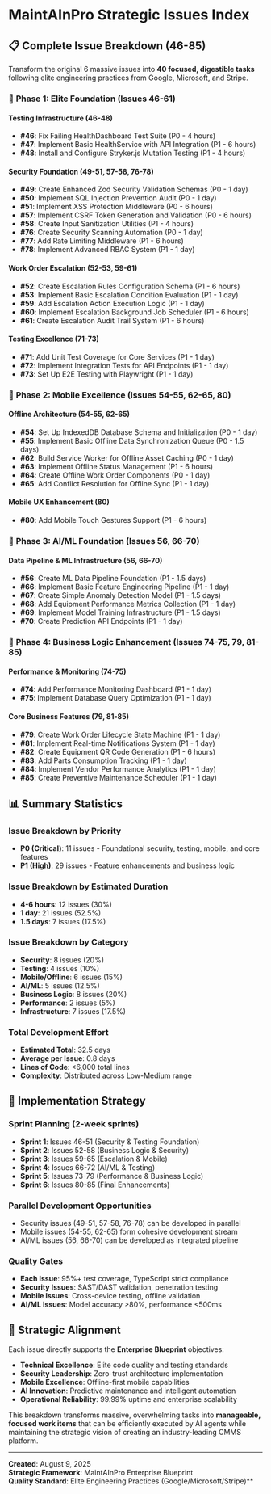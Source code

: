 # MaintAInPro Strategic Issues Index

## 📋 Complete Issue Breakdown (46-85)

Transform the original 6 massive issues into **40 focused, digestible tasks**
following elite engineering practices from Google, Microsoft, and Stripe.

### 🎯 **Phase 1: Elite Foundation (Issues 46-61)**

#### **Testing Infrastructure (46-48)**

- **#46**: Fix Failing HealthDashboard Test Suite (P0 - 4 hours)
- **#47**: Implement Basic HealthService with API Integration (P1 - 6 hours)
- **#48**: Install and Configure Stryker.js Mutation Testing (P1 - 4 hours)

#### **Security Foundation (49-51, 57-58, 76-78)**

- **#49**: Create Enhanced Zod Security Validation Schemas (P0 - 1 day)
- **#50**: Implement SQL Injection Prevention Audit (P0 - 1 day)
- **#51**: Implement XSS Protection Middleware (P0 - 6 hours)
- **#57**: Implement CSRF Token Generation and Validation (P0 - 6 hours)
- **#58**: Create Input Sanitization Utilities (P1 - 4 hours)
- **#76**: Create Security Scanning Automation (P0 - 1 day)
- **#77**: Add Rate Limiting Middleware (P1 - 6 hours)
- **#78**: Implement Advanced RBAC System (P1 - 1 day)

#### **Work Order Escalation (52-53, 59-61)**

- **#52**: Create Escalation Rules Configuration Schema (P1 - 6 hours)
- **#53**: Implement Basic Escalation Condition Evaluation (P1 - 1 day)
- **#59**: Add Escalation Action Execution Logic (P1 - 1 day)
- **#60**: Implement Escalation Background Job Scheduler (P1 - 6 hours)
- **#61**: Create Escalation Audit Trail System (P1 - 6 hours)

#### **Testing Excellence (71-73)**

- **#71**: Add Unit Test Coverage for Core Services (P1 - 1 day)
- **#72**: Implement Integration Tests for API Endpoints (P1 - 1 day)
- **#73**: Set Up E2E Testing with Playwright (P1 - 1 day)

### 🎯 **Phase 2: Mobile Excellence (Issues 54-55, 62-65, 80)**

#### **Offline Architecture (54-55, 62-65)**

- **#54**: Set Up IndexedDB Database Schema and Initialization (P0 - 1 day)
- **#55**: Implement Basic Offline Data Synchronization Queue (P0 - 1.5 days)
- **#62**: Build Service Worker for Offline Asset Caching (P0 - 1 day)
- **#63**: Implement Offline Status Management (P1 - 6 hours)
- **#64**: Create Offline Work Order Components (P0 - 1 day)
- **#65**: Add Conflict Resolution for Offline Sync (P1 - 1 day)

#### **Mobile UX Enhancement (80)**

- **#80**: Add Mobile Touch Gestures Support (P1 - 6 hours)

### 🎯 **Phase 3: AI/ML Foundation (Issues 56, 66-70)**

#### **Data Pipeline & ML Infrastructure (56, 66-70)**

- **#56**: Create ML Data Pipeline Foundation (P1 - 1.5 days)
- **#66**: Implement Basic Feature Engineering Pipeline (P1 - 1 day)
- **#67**: Create Simple Anomaly Detection Model (P1 - 1.5 days)
- **#68**: Add Equipment Performance Metrics Collection (P1 - 1 day)
- **#69**: Implement Model Training Infrastructure (P1 - 1.5 days)
- **#70**: Create Prediction API Endpoints (P1 - 1 day)

### 🎯 **Phase 4: Business Logic Enhancement (Issues 74-75, 79, 81-85)**

#### **Performance & Monitoring (74-75)**

- **#74**: Add Performance Monitoring Dashboard (P1 - 1 day)
- **#75**: Implement Database Query Optimization (P1 - 1 day)

#### **Core Business Features (79, 81-85)**

- **#79**: Create Work Order Lifecycle State Machine (P1 - 1 day)
- **#81**: Implement Real-time Notifications System (P1 - 1 day)
- **#82**: Create Equipment QR Code Generation (P1 - 6 hours)
- **#83**: Add Parts Consumption Tracking (P1 - 1 day)
- **#84**: Implement Vendor Performance Analytics (P1 - 1 day)
- **#85**: Create Preventive Maintenance Scheduler (P1 - 1 day)

## 📊 **Summary Statistics**

### **Issue Breakdown by Priority**

- **P0 (Critical)**: 11 issues - Foundational security, testing, mobile, and
  core features
- **P1 (High)**: 29 issues - Feature enhancements and business logic

### **Issue Breakdown by Estimated Duration**

- **4-6 hours**: 12 issues (30%)
- **1 day**: 21 issues (52.5%)
- **1.5 days**: 7 issues (17.5%)

### **Issue Breakdown by Category**

- **Security**: 8 issues (20%)
- **Testing**: 4 issues (10%)
- **Mobile/Offline**: 6 issues (15%)
- **AI/ML**: 5 issues (12.5%)
- **Business Logic**: 8 issues (20%)
- **Performance**: 2 issues (5%)
- **Infrastructure**: 7 issues (17.5%)

### **Total Development Effort**

- **Estimated Total**: 32.5 days
- **Average per Issue**: 0.8 days
- **Lines of Code**: <6,000 total lines
- **Complexity**: Distributed across Low-Medium range

## 🚀 **Implementation Strategy**

### **Sprint Planning (2-week sprints)**

- **Sprint 1**: Issues 46-51 (Security & Testing Foundation)
- **Sprint 2**: Issues 52-58 (Business Logic & Security)
- **Sprint 3**: Issues 59-65 (Escalation & Mobile)
- **Sprint 4**: Issues 66-72 (AI/ML & Testing)
- **Sprint 5**: Issues 73-79 (Performance & Business Logic)
- **Sprint 6**: Issues 80-85 (Final Enhancements)

### **Parallel Development Opportunities**

- Security issues (49-51, 57-58, 76-78) can be developed in parallel
- Mobile issues (54-55, 62-65) form cohesive development stream
- AI/ML issues (56, 66-70) can be developed as integrated pipeline

### **Quality Gates**

- **Each Issue**: 95%+ test coverage, TypeScript strict compliance
- **Security Issues**: SAST/DAST validation, penetration testing
- **Mobile Issues**: Cross-device testing, offline validation
- **AI/ML Issues**: Model accuracy >80%, performance <500ms

## 🎯 **Strategic Alignment**

Each issue directly supports the **Enterprise Blueprint** objectives:

- **Technical Excellence**: Elite code quality and testing standards
- **Security Leadership**: Zero-trust architecture implementation
- **Mobile Excellence**: Offline-first mobile capabilities
- **AI Innovation**: Predictive maintenance and intelligent automation
- **Operational Reliability**: 99.99% uptime and enterprise scalability

This breakdown transforms massive, overwhelming tasks into **manageable, focused
work items** that can be efficiently executed by AI agents while maintaining the
strategic vision of creating an industry-leading CMMS platform.

---

**Created**: August 9, 2025  
**Strategic Framework**: MaintAInPro Enterprise Blueprint  
**Quality Standard**: Elite Engineering Practices (Google/Microsoft/Stripe)\*\*
